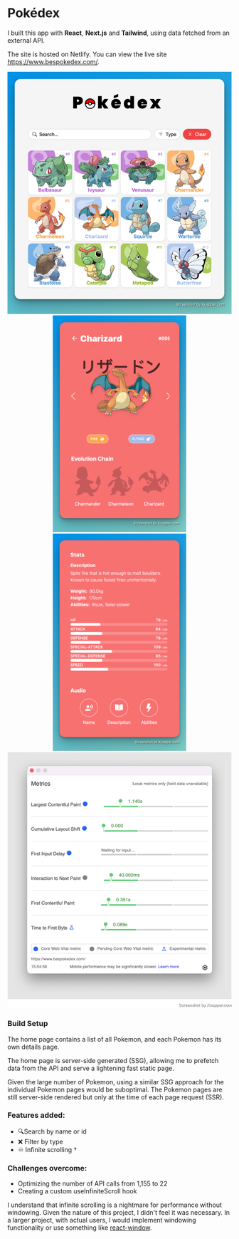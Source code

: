 # Pokédex

I built this app with **React**, **Next.js** and **Tailwind**, using data fetched from an external API.

The site is hosted on Netlify. You can view the live site https://www.bespokedex.com/.

  <div align="center">
    <img src="./screenshots/screenshot-home.png" width="600"/>
  </div>
  <div align="center">
    <img src="./screenshots/screenshot-page-top.png" width="300"/>
    <img src="./screenshots/screenshot-page-bottom.png" width="300"/>
  </div>
    <div align="center">
    <img src="./screenshots/lighthouse-scores.png" width="600"/>
  </div>

### Build Setup

The home page contains a list of all Pokemon, and each Pokemon has its own details page.

The home page is server-side generated (SSG), allowing me to prefetch data from the API and serve a lightening fast static page.

Given the large number of Pokemon, using a similar SSG approach for the individual Pokemon pages would be suboptimal. The Pokemon pages are still server-side rendered but only at the time of each page request (SSR).

### Features added:

- 🔍Search by name or id
- ❌ Filter by type
- ♾ Infinite scrolling †

### Challenges overcome:

- Optimizing the number of API calls from 1,155 to 22
- Creating a custom useInfiniteScroll hook

I understand that infinite scrolling is a nightmare for performance without windowing. Given the nature of this project, I didn't feel it was necessary.
In a larger project, with actual users, I would implement windowing functionality or use something like [react-window](https://react-window.vercel.app/#/examples/list/fixed-size).
